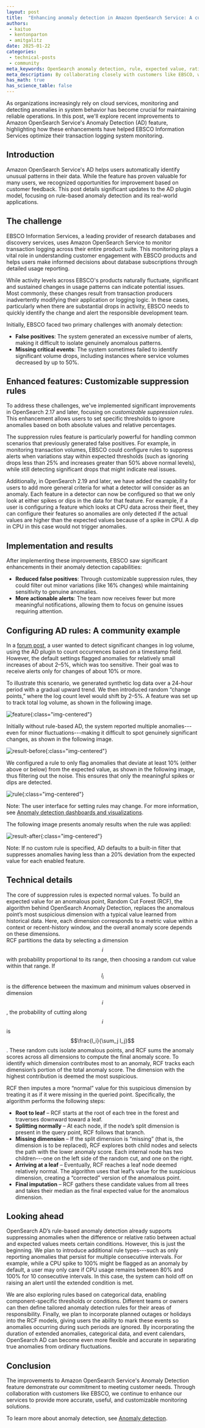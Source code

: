 ```yaml
---
layout: post
title:  "Enhancing anomaly detection in Amazon OpenSearch Service: A customer success story"
authors:
 - kaituo
 - kentonparton
 - amitgalitz
date: 2025-01-22
categories:
 - technical-posts
 - community
meta_keywords: OpenSearch anomaly detection, rule, expected value, ratio, customer success
meta_description: By collaborating closely with customers like EBSCO, we released rule-based anomaly detection to deliver more accurate, actionable, and customizable monitoring solutions.
has_math: true
has_science_table: false
---
```


As organizations increasingly rely on cloud services, monitoring and detecting anomalies in system behavior has become crucial for maintaining reliable operations. In this post, we'll explore recent improvements to Amazon OpenSearch Service's Anomaly Detection (AD) feature, highlighting how these enhancements have helped EBSCO Information Services optimize their transaction logging system monitoring.

## Introduction

Amazon OpenSearch Service's AD helps users automatically identify unusual patterns in their data. While the feature has proven valuable for many users, we recognized opportunities for improvement based on customer feedback. This post details significant updates to the AD plugin model, focusing on rule-based anomaly detection and its real-world applications.

## The challenge

EBSCO Information Services, a leading provider of research databases and discovery services, uses Amazon OpenSearch Service to monitor transaction logging across their entire product suite. This monitoring plays a vital role in understanding customer engagement with EBSCO products and helps users make informed decisions about database subscriptions through detailed usage reporting.

While activity levels across EBSCO's products naturally fluctuate, significant and sustained changes in usage patterns can indicate potential issues. Most commonly, these changes result from transaction producers inadvertently modifying their application or logging logic. In these cases, particularly when there are substantial drops in activity, EBSCO needs to quickly identify the change and alert the responsible development team.

Initially, EBSCO faced two primary challenges with anomaly detection:
- **False positives**: The system generated an excessive number of alerts, making it difficult to isolate genuinely anomalous patterns.  
- **Missing critical events**: The system sometimes failed to identify significant volume drops, including instances where service volumes decreased by up to 50%.

## Enhanced features: Customizable suppression rules

To address these challenges, we've implemented significant improvements in OpenSearch 2.17 and later, focusing on _customizable suppression rules_. This enhancement allows users to set specific thresholds to ignore anomalies based on both absolute values and relative percentages.

The suppression rules feature is particularly powerful for handling common scenarios that previously generated false positives. For example, in monitoring transaction volumes, EBSCO could configure rules to suppress alerts when variations stay within expected thresholds (such as ignoring drops less than 25% and increases greater than 50% above normal levels), while still detecting significant drops that might indicate real issues.

Additionally, in OpenSearch 2.19 and later, we have added the capability for users to add more general criteria for what a detector will consider as an anomaly. Each feature in a detector can now be configured so that we only look at either spikes or dips in the data for that feature. For example, if a user is configuring a feature which looks at CPU data across their fleet, they can configure their features so anomalies are only detected if the actual values are higher than the expected values because of a spike in CPU. A dip in CPU in this case would not trigger anomalies.

## Implementation and results

After implementing these improvements, EBSCO saw significant enhancements in their anomaly detection capabilities:

- **Reduced false positives**: Through customizable suppression rules, they could filter out minor variations (like 16% changes) while maintaining sensitivity to genuine anomalies.  
- **More actionable alerts**: The team now receives fewer but more meaningful notifications, allowing them to focus on genuine issues requiring attention.

## Configuring AD rules: A community example

In a [forum post](https://forum.opensearch.org/t/using-anomaly-detection-to-detect-sudden-increases-or-decreases-in-the-amount-of-logs-received-for-an-index/8628), a user wanted to detect significant changes in log volume, using the AD plugin to count occurrences based on a timestamp field. However, the default settings flagged anomalies for relatively small increases of about 2–5%, which was too sensitive. Their goal was to receive alerts only for changes of about 10% or more.

To illustrate this scenario, we generated synthetic log data over a 24-hour period with a gradual upward trend. We then introduced random “change points,” where the log count level would shift by 2–5%. A feature was set up to track total log volume, as shown in the following image.

![feature](/assets/media/blog-images/2025-01-23-ad-rule-cx-success/feature.png){:class="img-centered"}

Initially without rule-based AD, the system reported multiple anomalies---even for minor fluctuations---making it difficult to spot genuinely significant changes, as shown in the following image.

![result-before](/assets/media/blog-images/2025-01-23-ad-rule-cx-success/result-before.png){:class="img-centered"}

We configured a rule to only flag anomalies that deviate at least 10% (either above or below) from the expected value, as shown in the following image, thus filtering out the noise. This ensures that only the meaningful spikes or dips are detected.  

![rule](/assets/media/blog-images/2025-01-23-ad-rule-cx-success/new_rule.png){:class="img-centered"}

Note: The user interface for setting rules may change. For more information, see [Anomaly detection dashboards and visualizations](https://opensearch.org/docs/latest/observing-your-data/ad/dashboards-anomaly-detection/).

The following image presents anomaly results when the rule was applied:

![result-after](/assets/media/blog-images/2025-01-23-ad-rule-cx-success/result-after.png){:class="img-centered"}

Note: If no custom rule is specified, AD defaults to a built-in filter that suppresses anomalies having less than a 20% deviation from the expected value for each enabled feature.

## Technical details

The core of suppression rules is expected normal values. To build an expected value for an anomalous point, Random Cut Forest (RCF), the algorithm behind OpenSearch Anomaly Detection, replaces the anomalous point’s most suspicious dimension with a typical value learned from historical data. Here, each dimension corresponds to a metric value within a context or recent-history window, and the overall anomaly score depends on these dimensions.  
RCF partitions the data by selecting a dimension $$i$$ with probability proportional to its range, then choosing a random cut value within that range. If $$l_i$$ is the difference between the maximum and minimum values observed in dimension $$i$$, the probability of cutting along $$i$$ is $$\frac{l_i}{\sum_j l_j}$$. These random cuts isolate anomalous points, and RCF sums the anomaly scores across all dimensions to compute the final anomaly score. To identify which dimension contributes most to an anomaly, RCF tracks each dimension’s portion of the total anomaly score. The dimension with the highest contribution is deemed the most suspicious.  

RCF then imputes a more “normal” value for this suspicious dimension by treating it as if it were missing in the queried point. Specifically, the algorithm performs the following steps:  
- **Root to leaf** – RCF starts at the root of each tree in the forest and traverses downward toward a leaf.  
- **Splitting normally** – At each node, if the node’s split dimension is present in the query point, RCF follows that branch.  
- **Missing dimension** – If the split dimension is “missing” (that is, the dimension is to be replaced), RCF explores both child nodes and selects the path with the lower anomaly score. Each internal node has two children---one on the left side of the random cut, and one on the right.  
- **Arriving at a leaf** – Eventually, RCF reaches a leaf node deemed relatively normal. The algorithm uses that leaf’s value for the suspicious dimension, creating a “corrected” version of the anomalous point.  
- **Final imputation** – RCF gathers these candidate values from all trees and takes their median as the final expected value for the anomalous dimension.

## Looking ahead

OpenSearch AD’s rule-based anomaly detection already supports suppressing anomalies when the difference or relative ratio between actual and expected values meets certain conditions. However, this is just the beginning. We plan to introduce additional rule types---such as only reporting anomalies that persist for multiple consecutive intervals. For example, while a CPU spike to 100% might be flagged as an anomaly by default, a user may only care if CPU usage remains between 80% and 100% for 10 consecutive intervals. In this case, the system can hold off on raising an alert until the extended condition is met.

We are also exploring rules based on categorical data, enabling component-specific thresholds or conditions. Different teams or owners can then define tailored anomaly detection rules for their areas of responsibility. Finally, we plan to incorporate planned outages or holidays into the RCF models, giving users the ability to mark these events so anomalies occurring during such periods are ignored. By incorporating the duration of extended anomalies, categorical data, and event calendars, OpenSearch AD can become even more flexible and accurate in separating true anomalies from ordinary fluctuations.

## Conclusion

The improvements to Amazon OpenSearch Service's Anomaly Detection feature demonstrate our commitment to meeting customer needs. Through collaboration with customers like EBSCO, we continue to enhance our services to provide more accurate, useful, and customizable monitoring solutions.

To learn more about anomaly detection, see [Anomaly detection](https://opensearch.org/docs/latest/observing-your-data/ad/index/).

